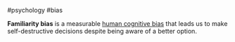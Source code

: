 #psychology #bias

**Familiarity bias** is a measurable [human cognitive bias](https://www.psychologytoday.com/blog/mind-my-money/200807/familiarity-bias-part-i-what-is-it) that leads us to make self-destructive decisions despite being aware of a better option.